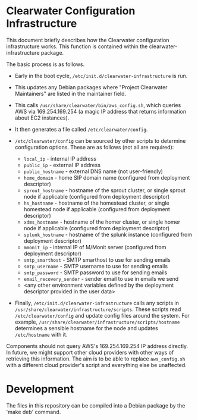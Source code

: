 Clearwater Configuration Infrastructure
=======================================

This document briefly describes how the Clearwater configuration
infrastructure works. This function is contained within the
clearwater-infrastructure package.

The basic process is as follows.

-   Early in the boot cycle, `/etc/init.d/clearwater-infrastructure` is
    run.
-   This updates any Debian packages where "Project Clearwater Maintainers" are
    listed in the maintainer field.
-   This calls `/usr/share/clearwater/bin/aws_config.sh`, which queries
    AWS via 169.254.169.254 (a magic IP address that returns information
    about EC2 instances).
-   It then generates a file called `/etc/clearwater/config`.
-   `/etc/clearwater/config` can be sourced by other scripts to determine
    configuration options. These are as follows (not all are required):
    -   `local_ip` - internal IP address
    -   `public_ip` - external IP address
    -   `public_hostname` - external DNS name (not user-friendly)
    -   `home_domain` - home SIP domain name (configured from deployment
        descriptor)
    -   `sprout_hostname` - hostname of the sprout cluster, or
         single sprout node if applicable (configured from deployment
         descriptor)
    -   `hs_hostname` - hostname of the homestead cluster, or single
        homestead node if applicable (configured from deployment
        descriptor)
    -   `xdms_hostname` - hostname of the homer cluster, or single
        homer node if applicable (configured from deployment descriptor)
    -   `splunk_hostname` - hostname of the splunk instance (configured
        from deployment descriptor)
    -   `mmonit_ip` - internal IP of M/Monit server (configured from
        deployment descriptor)
    -   `smtp_smarthost` - SMTP smarthost to use for sending emails
    -   `smtp_username` - SMTP username to use for sending emails
    -   `smtp_password` - SMTP password to use for sending emails
    -   `email_recovery_sender` - sender email to use in emails we send
    -   &lt;any other environment variables defined by the deployment
        descriptor provided in the user data\>

-   Finally, `/etc/init.d/clearwater-infrastructure` calls any scripts in
    `/usr/share/clearwater/infrastructure/scripts`. These scripts read `/etc/clearwater/config`
    and update config files around the system. For example,
    `/usr/share/clearwater/infrastructure/scripts/hostname` determines a sensible hostname for
    the node and updates `/etc/hostname` with it.

Components should not query AWS's 169.254.169.254 IP address directly.
In future, we might support other cloud providers with other ways of
retrieving this information. The aim is to be able to replace
`aws_config.sh` with a different cloud provider's script and everything
else be unaffected.

Development
===========

The files in this repository can be compiled into a Debian package by the
'make deb' command.

